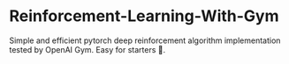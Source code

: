 # Reinforcement-Learning-With-Gym
Simple and efficient pytorch deep reinforcement algorithm implementation tested by OpenAI Gym. Easy for starters 🥳.
